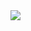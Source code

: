<img src="https://capsule-render.vercel.app/api?type=waving&color=auto&height=300&section=header&text=loading...&fontSize=90" />
